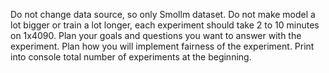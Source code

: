 Do not change data source, so only Smollm dataset.
Do not make model a lot bigger or train a lot longer, each experiment should take 2 to 10 minutes on 1x4090.
Plan your goals and questions you want to answer with the experiment.
Plan how you will implement fairness of the experiment.
Print into console total number of experiments at the beginning.